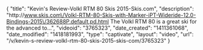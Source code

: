 {
    "title": "Kevin's Review-Volkl RTM 80 Skis 2015-Skis.com",
    "description": "http:\/\/www.skis.com\/Volkl-RTM-80-Skis-with-Marker-iPT-Wideride-12.0-Bindings-2015\/362688P,default,pd.html The Volkl RTM 80 is a great ski for the advanced to...",
    "videoid": "3765323",
    "date_created": "1411361068",
    "date_modified": "1418181993",
    "type": "captivate",
    "layout": "video",
    "url": "\/v\/kevin-s-review-volkl-rtm-80-skis-2015-skis-com\/3765323"
}